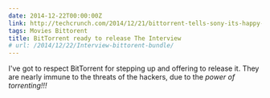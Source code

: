 ```yaml
---
date: 2014-12-22T00:00:00Z
link: http://techcrunch.com/2014/12/21/bittorrent-tells-sony-its-happy-to-release-the-interview/?ncid=rss
tags: Movies Bittorent
title: BitTorrent ready to release The Interview
# url: /2014/12/22/Interview-bittorent-bundle/
---
```


I've got to respect BitTorrent for stepping up and offering to release it.  They are nearly immune to the threats of the hackers, due to the *power of torrenting!!!*
